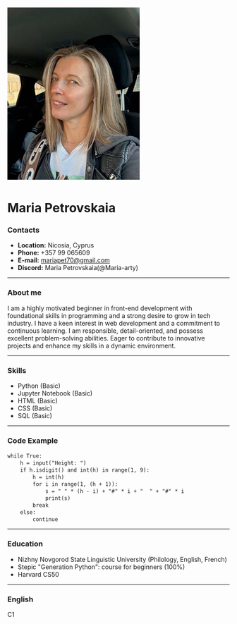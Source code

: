 
![Photo](https://github.com/Maria-arty/rsschool-cv/blob/46ddebc9c57601a985a5293d36f13b4774a817a8/Photo2.jpg)
# __Maria Petrovskaia__

### __Contacts__
* __Location:__ Nicosia, Cyprus
* __Phone:__ +357 99 065609
* __E-mail:__ mariapet70@gmail.com
* __Discord:__ Maria Petrovskaia(@Maria-arty)
***

### __About me__
I am a highly motivated beginner in front-end development with foundational skills in programming and a strong desire to grow in tech industry. I have a keen interest in web development and a commitment to continuous learning. I am responsible, detail-oriented, and possess excellent problem-solving abilities. Eager to contribute to innovative projects and enhance my skills in a dynamic environment.
***

### __Skills__
* Python (Basic)
* Jupyter Notebook (Basic)
* HTML (Basic)
* CSS (Basic)
* SQL (Basic)
***

### __Code Example__
```
while True:
    h = input("Height: ")
    if h.isdigit() and int(h) in range(1, 9):
        h = int(h)
        for i in range(1, (h + 1)):
            s = " " * (h - i) + "#" * i + "  " + "#" * i
            print(s)
        break
    else:
        continue
```


***

### __Education__
* Nizhny Novgorod State Linguistic University (Philology, English, French)
* Stepic "Generation Python": course for beginners (100%)
* Harvard CS50 
***

### __English__
C1 
